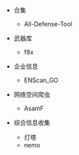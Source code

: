 * 合集
  * All-Defense-Tool

* 武器库
  * f8x

* 企业信息
  * ENScan_GO
* 网络空间爬虫
  * AsamF
* 综合信息收集
  * 灯塔
  * nemo